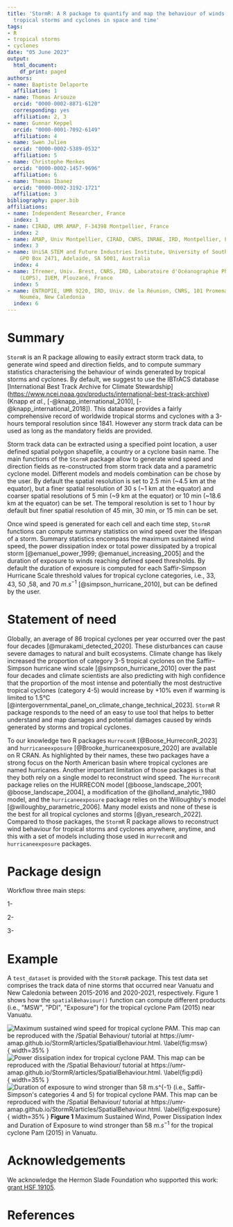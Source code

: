 ```yaml
---
title: 'StormR: A R package to quantify and map the behaviour of winds generated by
  tropical storms and cyclones in space and time'
tags:
- R
- tropical storms
- cyclones
date: "05 June 2023"
output:
  html_document:
    df_print: paged
authors:
- name: Baptiste Delaporte
  affiliation: 1
- name: Thomas Arsouze
  orcid: "0000-0002-8871-6120"
  corresponding: yes
  affiliation: 2, 3
- name: Gunnar Keppel
  orcid: "0000-0001-7092-6149"
  affiliation: 4
- name: Swen Julien
  orcid: "0000-0002-5389-0532"
  affiliation: 5
- name: Christophe Menkes
  orcid: "0000-0002-1457-9696"
  affiliation: 6
- name: Thomas Ibanez
  orcid: "0000-0002-3192-1721"
  affiliation: 3
bibliography: paper.bib
affiliations:
- name: Independent Researcher, France
  index: 1
- name: CIRAD, UMR AMAP, F‐34398 Montpellier, France
  index: 2
- name: AMAP, Univ Montpellier, CIRAD, CNRS, INRAE, IRD, Montpellier, France
  index: 3
- name: UniSA STEM and Future Industries Institute, University of South Australia,
    GPO Box 2471, Adelaide, SA 5001, Australia
  index: 4
- name: Ifremer, Univ. Brest, CNRS, IRD, Laboratoire d'Océanographie Physique et Spatiale
    (LOPS), IUEM, Plouzané, France
  index: 5
- name: ENTROPIE, UMR 9220, IRD, Univ. de la Réunion, CNRS, 101 Promenade Roger Laroque,
    Nouméa, New Caledonia
  index: 6
---
```


# Summary

`StormR` is an R package allowing to easily extract storm track data, 
to generate wind speed and direction fields, and to compute summary 
statistics characterising the behaviour of winds generated by tropical 
storms and cyclones. By default, we suggest to use the
IBTrACS database [International Best Track Archive for Climate Stewardship] 
(https://www.ncei.noaa.gov/products/international-best-track-archive) 
(Knapp *et al.*, [-@knapp_international_2010], [-@knapp_international_2018]). 
This database provides a fairly comprehensive record of worldwide tropical 
storms and cyclones with a 3-hours temporal resolution since 1841. 
However any storm track data can be used as long as the mandatory fields 
are provided.

Storm track data can be extracted using a specified point location,
a user defined spatial polygon shapefile, a country or a cyclone basin name. 
The main functions of the `StormR` package allow to generate wind speed and 
direction fields as re-constructed from storm track data and a 
parametric cyclone model. Different models and models combination can be chose 
by the user. By default the spatial resolution is set to 2.5 min 
(~4.5 km at the equator), but a finer spatial resolution of 30 s (~1
km at the equator) and coarser spatial resolutions of 5 min (~9 km at the
equator) or 10 min (~18.6 km at the equator) can be set. The temporal 
resolution is set to 1 hour by default but finer spatial resolution of 45 min,
30 min, or 15 min can be set.

Once wind speed is generated for each cell and each time step, `StormR` 
functions can compute summary statistics on wind speed over the lifespan
of a storm. Summary statistics encompass the maximum sustained wind speed,
the power dissipation index or total power dissipated by a tropical storm 
[@emanuel_power_1999; @emanuel_increasing_2005] and the duration of exposure 
to winds reaching defined speed thresholds. By default the duration of exposure
is computed for each Saffir-Simpson Hurricane Scale threshold values for 
tropical cyclone categories, i.e., $33$, $43$, $50$ ,$58$, and $70$ $m.s^{-1}$ 
[@simpson_hurricane_2010], but can be defined by the user.

# Statement of need

Globally, an average of 86 tropical cyclones per year occurred over the past 
four decades [@murakami_detected_2020]. These disturbances can cause severe 
damages to natural and built ecosystems. Climate change has likely increased 
the proportion of category 3-5 tropical cyclones on the Saffir–Simpson 
hurricane wind scale [@simpson_hurricane_2010] over the past four decades and 
climate scientists are also predicting with high confidence that the proportion 
of the most intense and potentially the most destructive tropical cyclones 
(category 4-5) would increase by +10% even if warming is limited to 1.5°C 
[@intergovernmental_panel_on_climate_change_technical_2023]. `StormR` R package
responds to the need of an easy to use tool that helps to better understand and
map damages and potential damages caused by winds generated by storms and 
tropical cyclones.

To our knowledge two R packages `HurreconR` [@Boose_HurreconR_2023] and
`hurricaneexposure` [@Brooke_hurricaneexposure_2020] are available on R CRAN. 
As highlighted by their names, these two packages have a strong focus on the 
North American basin where tropical cyclones are named hurricanes. Another 
important limitation of those packages is that they both rely on a single model 
to reconstruct wind speed. The `HurreconR` package relies on the HURRECON 
model [@boose_landscape_2001; @boose_landscape_2004], a modification of 
the @holland_analytic_1980 model, and the `hurricaneexposure` package relies on
the Willoughby's model [@willoughby_parametric_2006]. Many model exists and 
none of these is the best for all tropical cyclones and storms 
[@yan_research_2022]. Compared to those packages, the `StormR` R package 
allows to reconstruct wind behaviour for tropical storms and cyclones anywhere, 
anytime, and this with a set of models including those used in `HurreconR` 
and `hurricaneexposure` packages.

# Package design

Workflow three main steps:

1- 

2-

3-
 
# Example

A `test_dataset` is provided with the `StormR` package. This test data set 
comprises the track data of nine storms that occurred near Vanuatu and 
New Caledonia between 2015-2016 and 2020-2021, respectively. 
Figure 1 shows how the `spatialBehaviour()` function can compute different products
(i.e., "MSW", "PDI", "Exposure") for the tropical cyclone Pam (2015) near Vanuatu.

![**Maximum sustained wind speed for tropical cyclone PAM**. This map can be reproduced with the /Spatial Behaviour/ tutorial at <https://umr-amap.github.io/StormR/articles/SpatialBehaviour.html>. \label{fig:msw}](images/MSW.png){ width=35% } ![**Power dissipation index for tropical cyclone PAM**. This map can be reproduced with the /Spatial Behaviour/ tutorial at <https://umr-amap.github.io/StormR/articles/SpatialBehaviour.html>. \label{fig:pdi}](images/PDI.png){ width=35% } ![**Duration of exposure to wind stronger than 58 $m.s^{-1}$ (i.e.,
Saffir-Simpson's categories 4 and 5) for tropical cyclone PAM**. 
This map can be reproduced with the /Spatial Behaviour/ tutorial 
at <https://umr-amap.github.io/StormR/articles/SpatialBehaviour.html>. \label{fig:exposure}](images/Exposure.png){ width=35% }
**Figure 1** Maximum Sustained Wind, Power Dissipation Index and Duration of Exposure to wind stronger than 58 $m.s^{-1}$ for the tropical cyclone Pam (2015) in Vanuatu.

# Acknowledgements

We acknowledge the Hermon Slade Foundation who supported this work: [grant HSF 19105](http://www.hermonslade.org.au/hsf-19105/).

# References
